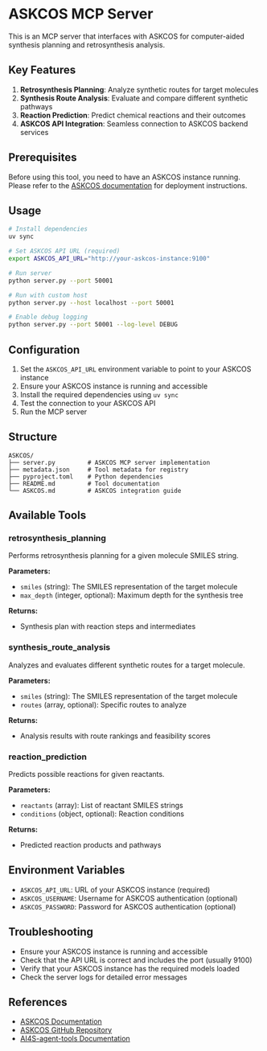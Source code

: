 # ASKCOS MCP Server

This is an MCP server that interfaces with ASKCOS for computer-aided synthesis planning and retrosynthesis analysis.

## Key Features

1. **Retrosynthesis Planning**: Analyze synthetic routes for target molecules
2. **Synthesis Route Analysis**: Evaluate and compare different synthetic pathways
3. **Reaction Prediction**: Predict chemical reactions and their outcomes
4. **ASKCOS API Integration**: Seamless connection to ASKCOS backend services

## Prerequisites

Before using this tool, you need to have an ASKCOS instance running. Please refer to the [ASKCOS documentation](https://askcos-docs.mit.edu/) for deployment instructions.

## Usage

```bash
# Install dependencies
uv sync

# Set ASKCOS API URL (required)
export ASKCOS_API_URL="http://your-askcos-instance:9100"

# Run server
python server.py --port 50001

# Run with custom host
python server.py --host localhost --port 50001

# Enable debug logging
python server.py --port 50001 --log-level DEBUG
```

## Configuration

1. Set the `ASKCOS_API_URL` environment variable to point to your ASKCOS instance
2. Ensure your ASKCOS instance is running and accessible
3. Install the required dependencies using `uv sync`
4. Test the connection to your ASKCOS API
5. Run the MCP server

## Structure

```
ASKCOS/
├── server.py         # ASKCOS MCP server implementation
├── metadata.json     # Tool metadata for registry
├── pyproject.toml    # Python dependencies
├── README.md         # Tool documentation
└── ASKCOS.md         # ASKCOS integration guide
```

## Available Tools

### retrosynthesis_planning
Performs retrosynthesis planning for a given molecule SMILES string.

**Parameters:**
- `smiles` (string): The SMILES representation of the target molecule
- `max_depth` (integer, optional): Maximum depth for the synthesis tree

**Returns:**
- Synthesis plan with reaction steps and intermediates

### synthesis_route_analysis
Analyzes and evaluates different synthetic routes for a target molecule.

**Parameters:**
- `smiles` (string): The SMILES representation of the target molecule
- `routes` (array, optional): Specific routes to analyze

**Returns:**
- Analysis results with route rankings and feasibility scores

### reaction_prediction
Predicts possible reactions for given reactants.

**Parameters:**
- `reactants` (array): List of reactant SMILES strings
- `conditions` (object, optional): Reaction conditions

**Returns:**
- Predicted reaction products and pathways

## Environment Variables

- `ASKCOS_API_URL`: URL of your ASKCOS instance (required)
- `ASKCOS_USERNAME`: Username for ASKCOS authentication (optional)
- `ASKCOS_PASSWORD`: Password for ASKCOS authentication (optional)

## Troubleshooting

- Ensure your ASKCOS instance is running and accessible
- Check that the API URL is correct and includes the port (usually 9100)
- Verify that your ASKCOS instance has the required models loaded
- Check the server logs for detailed error messages

## References

- [ASKCOS Documentation](https://askcos-docs.mit.edu/)
- [ASKCOS GitHub Repository](https://github.com/ASKCOS/askcos-core)
- [AI4S-agent-tools Documentation](../../README.md)